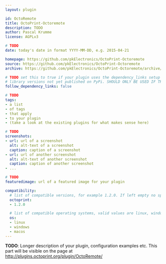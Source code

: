 ```yaml
---
layout: plugin

id: OctoRemote
title: OctoPrint-Octoremote
description: TODO
author: Pascal Krumme
license: AGPLv3

# TODO
date: today's date in format YYYY-MM-DD, e.g. 2015-04-21

homepage: https://github.com/pkElectronics/OctoPrint-Octoremote
source: https://github.com/pkElectronics/OctoPrint-Octoremote
archive: https://github.com/pkElectronics/OctoPrint-Octoremote/archive/master.zip

# TODO set this to true if your plugin uses the dependency_links setup parameter to include
# library versions not yet published on PyPi. SHOULD ONLY BE USED IF THERE IS NO OTHER OPTION!
follow_dependency_links: false

# TODO
tags:
- a list
- of tags
- that apply
- to your plugin
- (take a look at the existing plugins for what makes sense here)

# TODO
screenshots:
- url: url of a screenshot
  alt: alt-text of a screenshot
  caption: caption of a screenshot
- url: url of another screenshot
  alt: alt-text of another screenshot
  caption: caption of another screenshot
- ...

# TODO
featuredimage: url of a featured image for your plugin

compatibility:
  # list of compatible versions, for example 1.2.0. If left empty no specific version requirement will be assumed
  octoprint:
  - 1.2.0

  # list of compatible operating systems, valid values are linux, windows, macos, leaving empty defaults to all
  os:
  - linux
  - windows
  - macos
---
```


**TODO**: Longer description of your plugin, configuration examples etc. This part will be visible on the page at
http://plugins.octoprint.org/plugin/OctoRemote/
